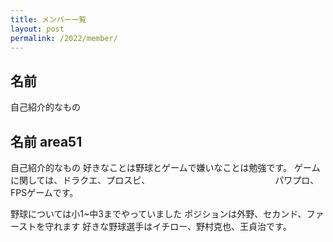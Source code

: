 ```yaml
---
title: メンバー一覧
layout: post
permalink: /2022/member/
---
```

## 名前
自己紹介的なもの

## 名前 area51
自己紹介的なもの
好きなことは野球とゲームで嫌いなことは勉強です。
ゲームに関しては、ドラクエ、プロスピ、
　　　　　　　　　　　　　　パワプロ、FPSゲームです。

野球については小1~中3までやっていました
ポジションは外野、セカンド、ファーストを守れます
好きな野球選手はイチロー、野村克也、王貞治です。